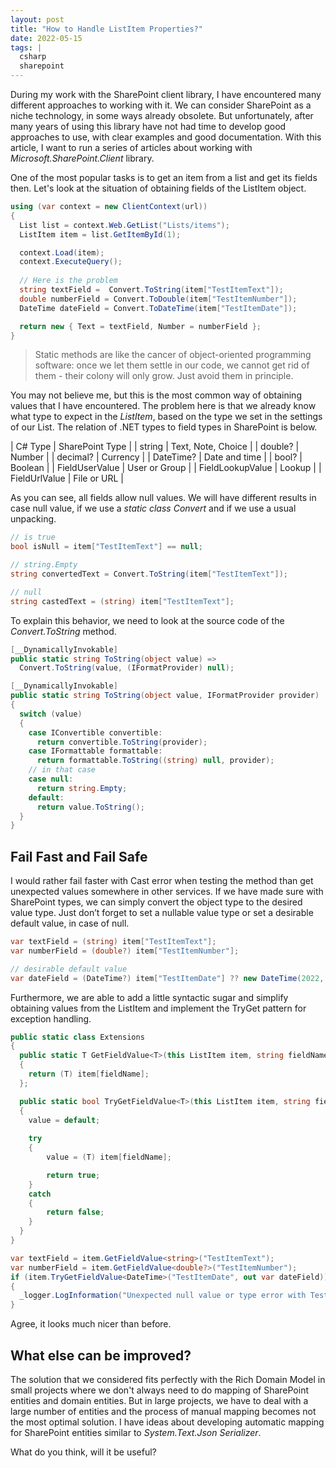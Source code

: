 ```yaml
---
layout: post
title: "How to Handle ListItem Properties?"
date: 2022-05-15
tags: |
  csharp
  sharepoint
---
```


During my work with the SharePoint client library, I have encountered many different approaches to working with it. We can consider SharePoint as a niche technology, in some ways already obsolete. But unfortunately, after many years of using this library have not had time to develop good approaches to use, with clear examples and good documentation. With this article, I want to run a series of articles about working with _Microsoft.SharePoint.Client_ library.

One of the most popular tasks is to get an item from a list and get its fields then. Let's look at the situation of obtaining fields of the ListItem object.
``` csharp
using (var context = new ClientContext(url))
{
  List list = context.Web.GetList("Lists/items");
  ListItem item = list.GetItemById(1);

  context.Load(item);
  context.ExecuteQuery();
  
  // Here is the problem
  string textField =  Convert.ToString(item["TestItemText"]);
  double numberField = Convert.ToDouble(item["TestItemNumber"]);
  DateTime dateField = Convert.ToDateTime(item["TestItemDate"]);

  return new { Text = textField, Number = numberField };
}
```
> Static methods are like the cancer of object-oriented programming software: once we let them settle in our code, we cannot get rid of them - their colony will only grow. Just avoid them in principle.

You may not believe me, but this is the most common way of obtaining values that I have encountered. The problem here is that we already know what type to expect in the _ListItem_, based on the type we set in the settings of our List. The relation of .NET types to field types in SharePoint is below.

| C# Type          | SharePoint Type    |
| string           | Text, Note, Choice |
| double?          | Number             |
| decimal?         | Currency           |
| DateTime?        | Date and time      |
| bool?            | Boolean            |
| FieldUserValue   | User or Group      |
| FieldLookupValue | Lookup             |
| FieldUrlValue    | File or URL        |

As you can see, all fields allow null values. We will have different results in case null value, if we use a _static class Convert_ and if we use a usual unpacking. 
``` csharp
// is true
bool isNull = item["TestItemText"] == null; 

// string.Empty
string convertedText = Convert.ToString(item["TestItemText"]); 

// null
string castedText = (string) item["TestItemText"];
```
To explain this behavior, we need to look at the source code of the _Convert.ToString_ method.

``` csharp
[__DynamicallyInvokable]
public static string ToString(object value) =>
  Convert.ToString(value, (IFormatProvider) null);

[__DynamicallyInvokable]
public static string ToString(object value, IFormatProvider provider)
{
  switch (value)
  {
    case IConvertible convertible:
      return convertible.ToString(provider);
    case IFormattable formattable:
      return formattable.ToString((string) null, provider);
    // in that case
    case null:
      return string.Empty;
    default:
      return value.ToString();
  }
}
```
## Fail Fast and Fail Safe

I would rather fail faster with Cast error when testing the method than get unexpected values somewhere in other services. If we have made sure with SharePoint types, we can simply convert the object type to the desired value type. Just don’t forget to set a nullable value type or set a desirable default value, in case of null.

``` csharp
var textField = (string) item["TestItemText"];
var numberField = (double?) item["TestItemNumber"];

// desirable default value
var dateField = (DateTime?) item["TestItemDate"] ?? new DateTime(2022, 01, 01);
```

Furthermore, we are able to add a little syntactic sugar and simplify obtaining values from the ListItem and implement the TryGet pattern for exception handling.

``` csharp
public static class Extensions
{
  public static T GetFieldValue<T>(this ListItem item, string fieldName)
  {
    return (T) item[fieldName];
  };

  public static bool TryGetFieldValue<T>(this ListItem item, string fieldName, out T value)
  {
    value = default; 
    
    try
    {
        value = (T) item[fieldName];

        return true;
    }
    catch
    {
        return false;
    }
  }
}

var textField = item.GetFieldValue<string>("TestItemText");
var numberField = item.GetFieldValue<double?>("TestItemNumber");
if (item.TryGetFieldValue<DateTime>("TestItemDate", out var dateField))
{
  _logger.LogInformation("Unexpected null value or type error with TestItemDate field");
}
```
Agree, it looks much nicer than before.

## What else can be improved?

The solution that we considered fits perfectly with the Rich Domain Model in small projects where we don't always need to do mapping of SharePoint entities and domain entities. But in large projects, we have to deal with a large number of entities and the process of manual mapping becomes not the most optimal solution.
I have ideas about developing automatic mapping for SharePoint entities similar to _System.Text.Json Serializer_. 

What do you think, will it be useful?